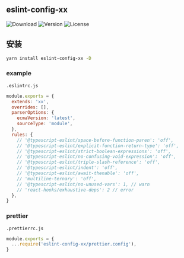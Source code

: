 ## eslint-config-xx

![Download](https://img.shields.io/npm/dm/eslint-config-xx.svg)
![Version](https://img.shields.io/npm/v/eslint-config-xx.svg)
![License](https://img.shields.io/npm/l/eslint-config-xx.svg)
## 安装

```bash
yarn install eslint-config-xx -D
```
### example

`.eslintrc.js`
```js
module.exports = {
  extends: 'xx',
  overrides: [],
  parserOptions: {
    ecmaVersion: 'latest',
    sourceType: 'module',
  },
  rules: {
    // '@typescript-eslint/space-before-function-paren': 'off',
    // '@typescript-eslint/explicit-function-return-type': 'off',
    // '@typescript-eslint/strict-boolean-expressions': 'off',
    // '@typescript-eslint/no-confusing-void-expression': 'off',
    // '@typescript-eslint/triple-slash-reference': 'off',
    // '@typescript-eslint/indent': 'off',
    // '@typescript-eslint/await-thenable': 'off',
    // 'multiline-ternary': 'off',
    // '@typescript-eslint/no-unused-vars': 1, // warn
    // 'react-hooks/exhaustive-deps': 2 // error
  },
}

```

### prettier

`.prettierrc.js`
```js
module.exports = {
  ...require('eslint-config-xx/prettier.config'),
}
```